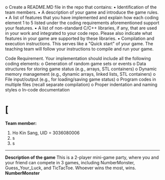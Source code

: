 o Create a README.MD file in the repo that contains:
▪ Identification of the team members.
▪ A description of your game and introduce the game rules.
▪ A list of features that you have implemented and explain how each coding element
1 to 5 listed under the coding requirements aforementioned support your features.
▪ A list of non-standard C/C++ libraries, if any, that are used in your work and integrated
to your code repo. Please also indicate what features in your game are supported by
these libraries.
▪ Compilation and execution instructions. This serves like a "Quick start" of your game.
The teaching team will follow your instructions to compile and run your game.


Code Requirement. Your implementation should include all the following coding elements:
o Generation of random game sets or events
o Data structures for storing game status (e.g., arrays, STL containers)
o Dynamic memory management (e.g., dynamic arrays, linked lists, STL containers)
o File input/output (e.g., for loading/saving game status)
o Program codes in multiple files (recall separate compilation)
o Proper indentation and naming styles
o In-code documentation

[
=======================================================================================
**Team member:**
1. Ho Kin Sang, UID = 3036080006
2. s
3. s
---------------------------------------------------------------------------------------
**Description of the game**
This is a 2-player mini-game party, where you and your friend can compete in 3 games, including NumberMonster, Guess_Your_Luck, and TicTacToe. Whoever wins the most, wins.
**NumberMonster**
